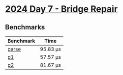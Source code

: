 # [2024 Day 7 - Bridge Repair](https://adventofcode.com/2024/day/7)

## Benchmarks

<!-- BEGIN benches -->
| Benchmark                | Time      |
| ------------------------ | --------- |
| [parse](./src/lib.rs#L9) | 95.83 µs |
| [p1](./src/lib.rs#L23)   | 57.57 µs |
| [p2](./src/lib.rs#L55)   | 81.67 µs |
<!-- END benches -->
<!-- BEGIN other_benches -->

<!-- END other_benches -->